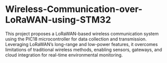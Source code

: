 # Wireless-Communication-over-LoRaWAN-using-STM32
This project proposes a LoRaWAN-based wireless communication system using the PIC18 microcontroller for data collection and transmission. Leveraging LoRaWAN’s long-range and low-power features, it overcomes limitations of traditional wireless methods, enabling sensors, gateways, and cloud integration for real-time environmental monitoring.
